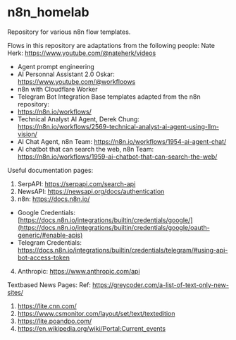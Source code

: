 # n8n_homelab
Repository for various n8n flow templates. 

Flows in this repository are adaptations from the following people:
Nate Herk: https://www.youtube.com/@nateherk/videos
  - Agent prompt engineering
  - AI Personnal Assistant 2.0
Oskar: https://www.youtube.com/@workfloows
  - n8n with Cloudflare Worker
  - Telegram Bot Integration
Base templates adapted from the n8n repository:
  - https://n8n.io/workflows/
  - Technical Analyst AI Agent, Derek Chung: https://n8n.io/workflows/2569-technical-analyst-ai-agent-using-llm-vision/
  - AI Chat Agent, n8n Team: https://n8n.io/workflows/1954-ai-agent-chat/
  - AI chatbot that can search the web, n8n Team: https://n8n.io/workflows/1959-ai-chatbot-that-can-search-the-web/

Useful documentation pages:
1. SerpAPI: https://serpapi.com/search-api
2. NewsAPI: https://newsapi.org/docs/authentication
3. n8n: https://docs.n8n.io/
  - Google Credentials: [https://docs.n8n.io/integrations/builtin/credentials/google/](https://docs.n8n.io/integrations/builtin/credentials/google/oauth-generic/#enable-apis)
  - Telegram Credentials: https://docs.n8n.io/integrations/builtin/credentials/telegram/#using-api-bot-access-token
4. Anthropic: https://www.anthropic.com/api

Textbased News Pages:
Ref: https://greycoder.com/a-list-of-text-only-new-sites/
1. https://lite.cnn.com/
2. https://www.csmonitor.com/layout/set/text/textedition
3. https://lite.poandpo.com/
4. https://en.wikipedia.org/wiki/Portal:Current_events
